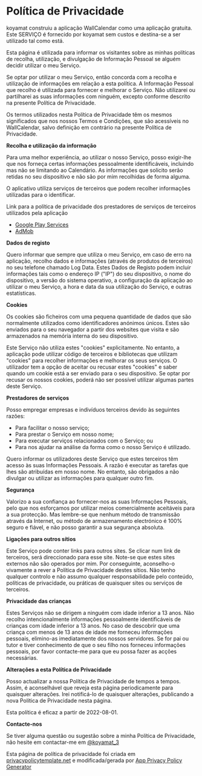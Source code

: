 # Política de Privacidade

koyamat construiu a aplicação WallCalendar como uma aplicação gratuita. Este SERVIÇO é fornecido por koyamat sem custos e destina-se a ser utilizado tal como está.

Esta página é utilizada para informar os visitantes sobre as minhas políticas de recolha, utilização, e divulgação de Informação Pessoal se alguém decidir utilizar o meu Serviço.

Se optar por utilizar o meu Serviço, então concorda com a recolha e utilização de informações em relação a esta política. A Informação Pessoal que recolho é utilizada para fornecer e melhorar o Serviço. Não utilizarei ou partilharei as suas informações com ninguém, excepto conforme descrito na presente Política de Privacidade.

Os termos utilizados nesta Política de Privacidade têm os mesmos significados que nos nossos Termos e Condições, que são acessíveis no WallCalendar, salvo definição em contrário na presente Política de Privacidade.

**Recolha e utilização da informação**

Para uma melhor experiência, ao utilizar o nosso Serviço, posso exigir-lhe que nos forneça certas informações pessoalmente identificáveis, incluindo mas não se limitando ao Calendário. As informações que solicito serão retidas no seu dispositivo e não são por mim recolhidas de forma alguma.

O aplicativo utiliza serviços de terceiros que podem recolher informações utilizadas para o identificar.

Link para a política de privacidade dos prestadores de serviços de terceiros utilizados pela aplicação

- [Google Play Services](https://www.google.com/policies/privacy/)
- [AdMob](https://support.google.com/admob/answer/6128543?hl=en)

**Dados de registo**

Quero informar que sempre que utiliza o meu Serviço, em caso de erro na aplicação, recolho dados e informações (através de produtos de terceiros) no seu telefone chamado Log Data. Estes Dados de Registo podem incluir informações tais como o endereço IP ("IP") do seu dispositivo, o nome do dispositivo, a versão do sistema operativo, a configuração da aplicação ao utilizar o meu Serviço, a hora e data da sua utilização do Serviço, e outras estatísticas.

**Cookies**

Os cookies são ficheiros com uma pequena quantidade de dados que são normalmente utilizados como identificadores anónimos únicos. Estes são enviados para o seu navegador a partir dos websites que visita e são armazenados na memória interna do seu dispositivo.

Este Serviço não utiliza estes "cookies" explicitamente. No entanto, a aplicação pode utilizar código de terceiros e bibliotecas que utilizam "cookies" para recolher informações e melhorar os seus serviços. O utilizador tem a opção de aceitar ou recusar estes "cookies" e saber quando um cookie está a ser enviado para o seu dispositivo. Se optar por recusar os nossos cookies, poderá não ser possível utilizar algumas partes deste Serviço.

**Prestadores de serviços**

Posso empregar empresas e indivíduos terceiros devido às seguintes razões:

- Para facilitar o nosso serviço;
- Para prestar o Serviço em nosso nome;
- Para executar serviços relacionados com o Serviço; ou
- Para nos ajudar na análise da forma como o nosso Serviço é utilizado.

Quero informar os utilizadores deste Serviço que estes terceiros têm acesso às suas Informações Pessoais. A razão é executar as tarefas que lhes são atribuídas em nosso nome. No entanto, são obrigados a não divulgar ou utilizar as informações para qualquer outro fim.

**Segurança**

Valorizo a sua confiança ao fornecer-nos as suas Informações Pessoais, pelo que nos esforçamos por utilizar meios comercialmente aceitáveis para a sua protecção. Mas lembre-se que nenhum método de transmissão através da Internet, ou método de armazenamento electrónico é 100% seguro e fiável, e não posso garantir a sua segurança absoluta.

**Ligações para outros sítios**

Este Serviço pode conter links para outros sites. Se clicar num link de terceiros, será direccionado para esse site. Note-se que estes sites externos não são operados por mim. Por conseguinte, aconselho-o vivamente a rever a Política de Privacidade destes sítios. Não tenho qualquer controlo e não assumo qualquer responsabilidade pelo conteúdo, políticas de privacidade, ou práticas de quaisquer sites ou serviços de terceiros.

**Privacidade das crianças**

Estes Serviços não se dirigem a ninguém com idade inferior a 13 anos. Não recolho intencionalmente informações pessoalmente identificáveis de crianças com idade inferior a 13 anos. No caso de descobrir que uma criança com menos de 13 anos de idade me forneceu informações pessoais, elimino-as imediatamente dos nossos servidores. Se for pai ou tutor e tiver conhecimento de que o seu filho nos forneceu informações pessoais, por favor contacte-me para que eu possa fazer as acções necessárias.

**Alterações a esta Política de Privacidade**

Posso actualizar a nossa Política de Privacidade de tempos a tempos. Assim, é aconselhável que reveja esta página periodicamente para quaisquer alterações. Irei notificá-lo de quaisquer alterações, publicando a nova Política de Privacidade nesta página.

Esta política é eficaz a partir de 2022-08-01.

**Contacte-nos**

Se tiver alguma questão ou sugestão sobre a minha Política de Privacidade, não hesite em contactar-me em [@koyamat_3](https://twitter.com/koyamat_3)

Esta página de política de privacidade foi criada em [privacypolicytemplate.net](https://privacypolicytemplate.net/) e modificada/gerada por [App Privacy Policy Generator](https://app-privacy-policy-generator.nisrulz.com/)
